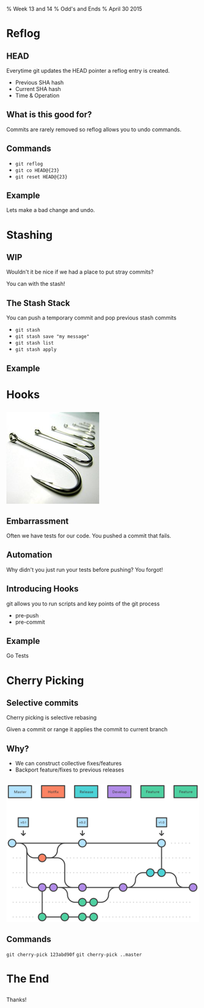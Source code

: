 % Week 13 and 14
% Odd's and Ends
% April 30 2015

# Reflog

## HEAD

Everytime git updates the HEAD pointer a reflog entry is created.

* Previous SHA hash
* Current SHA hash
* Time & Operation

## What is this good for?

Commits are rarely removed so reflog allows you to undo commands.

## Commands

* `git reflog`
* `git co HEAD@{23}`
* `git reset HEAD@{23}`

## Example

Lets make a bad change and undo.

# Stashing

## WIP

Wouldn't it be nice if we had a place to put stray commits?

You can with the stash!

## The Stash Stack

You can push a temporary commit and pop previous stash commits

* `git stash`
* `git stash save "my message"`
* `git stash list`
* `git stash apply`

## Example

# Hooks

##

![Hooks][1]

## Embarrassment
Often we have tests for our code. You pushed a commit that fails.

## Automation
Why didn't you just run your tests before pushing? You forgot!

## Introducing Hooks
git allows you to run scripts and key points of the git process

* pre-push
* pre-commit

## Example

Go Tests

# Cherry Picking
## Selective commits

Cherry picking is selective rebasing

Given a commit or range it applies the commit to current branch

## Why?

* We can construct collective fixes/features
* Backport feature/fixes to previous releases

## 

![Git Flow][2]

## Commands

`git cherry-pick 123abd90f`
`git cherry-pick ..master`


# The End

## 

Thanks!

[1]: images/hooks.jpg
[2]: images/git-flow.svg
